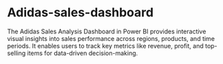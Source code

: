 # Adidas-sales-dashboard
The Adidas Sales Analysis Dashboard in Power BI provides interactive visual insights into sales performance across regions, products, and time periods. It enables users to track key metrics like revenue, profit, and top-selling items for data-driven decision-making.
